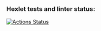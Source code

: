 ### Hexlet tests and linter status:
[![Actions Status](https://github.com/Oxenz/php-project-lvl1/workflows/hexlet-check/badge.svg)](https://github.com/Oxenz/php-project-lvl1/actions)